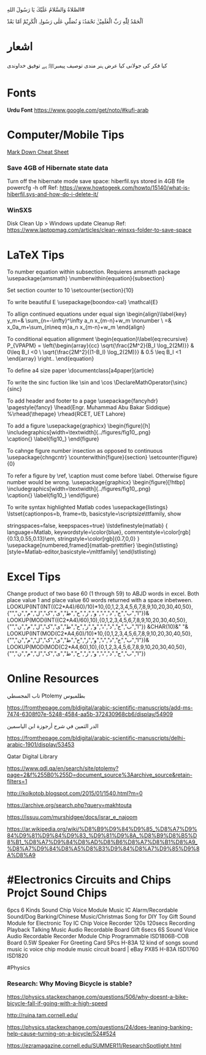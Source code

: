 الصَّلاةُ وَالسَّلامُ عَلَيْكَ يَا رَسُولَ اللهِ# 

 اَلْحَمْدُ لِلّٰهِ رَبِّ الْعٰلَمِیْنَۙ
 نَحْمَدُہُ وَ نُصَلّیِ عَلٰی رَسُولِہِ الْکَرِیْمْ اَمّا بَعْدْ

# اشعار

کیا فکر کی جولانی کیا عرض ہنر مندی 
توصیف پیمبرﷺ ہے توفیق خداوندی 

# Fonts

**Urdu Font** https://www.google.com/get/noto/#kufi-arab

# Computer/Mobile Tips
[Mark Down Cheat Sheet](https://www.markdownguide.org/basic-syntax/)
### Save 4GB of Hibernate state data
Turn off the hibernate mode
save space: hiberfil.sys stored in 4GB file
powercfg -h off
Ref: https://www.howtogeek.com/howto/15140/what-is-hiberfil.sys-and-how-do-i-delete-it/

### WinSXS
Disk Clean Up > Windows update Cleanup 
Ref: https://www.laptopmag.com/articles/clean-winsxs-folder-to-save-space

# LaTeX Tips
To number equation within subsection. Requieres amsmath package
\usepackage{amsmath}
\numberwithin{equation}{subsection}

Set section counter to 10
\setcounter{section}{10}

To write beautiful E
\usepackage{boondox-cal}
\mathcal{E}

To allign continued equations under equal sign
\begin{align}\label{key}
y_m=& \sum_{n=-\infty}^\infty a_n x_{m-n}+w_m \nonumber \\
=& x_0a_m+\sum_{n\neq m}a_n x_{m-n}+w_m
\end{align}

To conditional equation allignment
\begin{equation}\label{eq:recursive}
    P_{VPAPM} = \left\{\begin{array}{cc}
    \sqrt{\frac{2M^2}{B_I \log_2(2M)}} & 0\leq B_I <0  \\
	\sqrt{\frac{2M^2}{(1-B_I) \log_2(2M)}} & 0.5 \leq B_I <1
\end{array}   \right..
\end{equation}

To define a4 size paper
\documentclass[a4paper]{article}

To write the sinc fuction like \sin and \cos
\DeclareMathOperator{\sinc}{sinc}

To add header and footer to a page
\usepackage{fancyhdr}
\pagestyle{fancy}
\lhead{Engr. Muhammad Abu Bakar Siddique}
%\rhead{\thepage}
\rhead{RCET, UET Lahore}

To add a figure
\usepackage{graphicx}
\begin{figure}[h] 
	\includegraphics[width=\textwidth]{../figures/fig10_.png}	
	\caption{}
	\label{fig10_}
\end{figure}

To cahnge figure number insection as opposed to continuous
\usepackage{chngcntr}
\counterwithin{figure}{section}
\setcounter{figure}{0}


To refer a figure by \ref, \caption must come before \label. Otherwise figure number would be wrong.
\usepackage{graphicx}
\begin{figure}[!htbp]
	\includegraphics[width=\textwidth]{../figures/fig10_.png}	
	\caption{}
	\label{fig10_}
\end{figure}

To write syntax highlighted Matlab codes
\usepackage{listings}
\lstset{captionpos=b,
        frame=tb,
        basicstyle=\scriptsize\ttfamily,
        show 

stringspaces=false,
        keepspaces=true}
\lstdefinestyle{matlab} {
        language=Matlab,
        keywordstyle=\color{blue},
        commentstyle=\color[rgb]{0.13,0.55,0.13}\em,
        stringstyle=\color[rgb]{0.7,0,0} }
\usepackage[numbered,framed]{matlab-prettifier}
\begin{lstlisting}[style=Matlab-editor,basicstyle=\mlttfamily]
\end{lstlisting}

# Excel Tips
Change product of two base 60 (1 through 59) to ABJD words in excel. Both place value 1 and place value 60 words returned with a space inbetween.
LOOKUP(INT(INT((C$2*$A4)/60)/10)*10,{0,1,2,3,4,5,6,7,8,9,10,20,30,40,50},{"","ا","ب","ج","د","ہ","و","ز","ح","ط","ی","ک","ل","م","ن"})& LOOKUP(MOD(INT((C$2*$A4)/60),10),{0,1,2,3,4,5,6,7,8,9,10,20,30,40,50},{"","ا","ب","ج","د","ہ","و","ز","ح","ط","ی","ک","ل","م","ن"}) &CHAR(10)&"    "& LOOKUP(INT(MOD(C$2*$A4,60)/10)*10,{0,1,2,3,4,5,6,7,8,9,10,20,30,40,50},{"","ا","ب","ج","د","ہ","و","ز","ح","ط","ی","ک","ل","م","ن"})& LOOKUP(MOD(MOD(C$2*$A4,60),10),{0,1,2,3,4,5,6,7,8,9,10,20,30,40,50},{"","ا","ب","ج","د","ہ","و","ز","ح","ط","ی","ک","ل","م","ن"})

# Online Resources
تاب المجسطي Ptolemy بطلميوس

https://fromthepage.com/bldigital/arabic-scientific-manuscripts/add-ms-7474-6308f07e-5248-4584-aa5b-372430968cb6/display/54909

الدر الثمين في شرح أرجوزة ابن الياسمين

https://fromthepage.com/bldigital/arabic-scientific-manuscripts/delhi-arabic-1901/display/53453

Qatar Digital Library

https://www.qdl.qa/en/search/site/ptolemy?page=2&f%255B0%255D=document_source%3Aarchive_source&retain-filters=1

http://kolkotob.blogspot.com/2015/01/1540.html?m=0

https://archive.org/search.php?query=makhtouta

https://issuu.com/murshidgee/docs/israr_e_najoom

https://ar.wikipedia.org/wiki/%D8%B9%D9%84%D9%85_%D8%A7%D9%84%D9%81%D9%84%D9%83_%D9%81%D9%8A_%D8%B9%D8%B5%D8%B1_%D8%A7%D9%84%D8%AD%D8%B6%D8%A7%D8%B1%D8%A9_%D8%A7%D9%84%D8%A5%D8%B3%D9%84%D8%A7%D9%85%D9%8A%D8%A9


#Electronics Circuits and Chips
Projct Sound Chips
====================
6pcs 6 Kinds Sound Chip Voice Module Music IC Alarm/Recordable Sound/Dog Barking/Chinese Music/Christmas Song for DIY Toy Gift
Sound Module for Electronic Toy IC Chip Voice Recorder 120s 120secs Recording Playback Talking Music Audio Recordable Board Gift
6secs 6S Sound Voice Audio Recordable Recorder Module Chip Programmable ISD1806B-COB Board 0.5W Speaker For Greeting Card
5Pcs H-83A 12 kind of songs sound music ic voice chip module music circuit board | eBay
PX85
H-83A
ISD1760
ISD1820

#Physics
### Research: Why Moving Bicycle is stable?
https://physics.stackexchange.com/questions/506/why-doesnt-a-bike-bicycle-fall-if-going-with-a-high-speed

http://ruina.tam.cornell.edu/

https://physics.stackexchange.com/questions/24/does-leaning-banking-help-cause-turning-on-a-bicycle/524#524

https://ezramagazine.cornell.edu/SUMMER11/ResearchSpotlight.html

